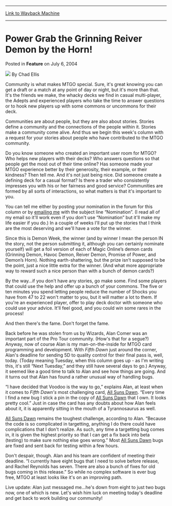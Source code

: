 
---
[Link to Wayback Machine](https://web.archive.org/web/20220118020448/https://magic.wizards.com/en/articles/archive/feature/power-grab-grinning-reiver-demon-horn-2004-07-06)

[_metadata_:wayback_url]:- "https://magic.wizards.com/en/articles/archive/feature/power-grab-grinning-reiver-demon-horn-2004-07-06"
[_metadata_:wayback_raw_url]:- "https://web.archive.org/web/20220118020448id_/https://magic.wizards.com/en/articles/archive/feature/power-grab-grinning-reiver-demon-horn-2004-07-06"
[_metadata_:wayback_capture_timestamp]:- "2022-01-18 02:04:48+00:00"
[_metadata_:publish_date]:- "2004-07-06"
[_metadata_:description]:- "Community is what makes MTGO special. Sure, it's great knowing you can get a draft or a match at any point of day or night, but it's more than that. It's the friends we make, the whacky decks we find in casual multi-player, the Adepts and experienced players who take the time to answer questions or to hook new players up with some commons or uncommons for their"
[_metadata_:generator]:- "Drupal 7 (http://drupal.org)"
---


Power Grab the Grinning Reiver Demon by the Horn!
=================================================



 Posted in **Feature**
 on July 6, 2004 






![](https://media.magic.wizards.com/styles/auth_small/public/images/hero/wizardslogo_thumb.jpg)
By Chad Ellis











Community is what makes MTGO special. Sure, it's great knowing you can get a draft or a match at any point of day or night, but it's more than that. It's the friends we make, the whacky decks we find in casual multi-player, the Adepts and experienced players who take the time to answer questions or to hook new players up with some commons or uncommons for their deck.

Communities are about people, but they are also about stories. Stories define a community and the connections of the people within it. Stories make a community come alive. And thus we begin this week's column with a request for your stories about people who have contributed to the MTGO community.

Do you know someone who created an important user room for MTGO? Who helps new players with their decks? Who answers questions so that people get the most out of their time online? Has someone made your MTGO experience better by their generosity, their example, or their kindness? Then tell me. And it's not just being nice. Did someone create a defining deck for a casual format? Is there a trader who consistently impresses you with his or her fairness and good service? Communities are formed by all sorts of interactions, so what matters is that it's important to you.

You can tell me either by posting your nomination in the forum for this column or by [emailing me](javascript:makeWinXY('/company/emailtoauthor.asp?author=Chad%20Ellis&amp;headline=Power%20Grab%20the%20Grinning%20Reiver%20Demon%20by%20the%20Horn',500,455);) with the subject line “Nomination”. (I read all of my email so it'll work even if you don't use “Nomination” but it'll make my life easier if you do.) In a couple of weeks I'll put up the stories that I think are the most deserving and we'll have a vote for the winner.

Since this is Demon Week, the winner (and by winner I mean the person IN the story, not the person submitting it, although you can certainly nominate yourself) will get a foil version of each of Magic Online’s demon cards (Grinning Demon, Havoc Demon, Reiver Demon, Promise of Power, and Demon’s Horn). Nothing earth-shattering, but the prize isn’t supposed to be the point, just a nice little extra for the winner. (And what more appropriate way to reward such a nice person than with a bunch of demon cards?)

By the way…if you don't have any stories, go make some. Find some players that could use the help and offer up a bunch of your commons. The five or ten minutes you spend letting people reduce the number of Shocks you have from 47 to 22 won't matter to you, but it will matter a lot to them. If you're an experienced player, offer to play deck doctor with someone who could use your advice. It'll feel good, and you could win some rares in the process!

And then there's the fame. Don't forget the fame.

Back before he was stolen from us by Wizards, Alan Comer was an important part of the Pro Tour community. (How's that for a segue?) Anyway, now of course Alan is my man-on-the-inside for MTGO card programming and development. With *Fifth Dawn* just around the corner, Alan's deadline for sending 5D to quality control for their final pass is, well, today. (Today meaning Tuesday, when this column goes up - as I'm writing this, it's still “Next Tuesday,” and they still have several days to go.) Anyway, it seemed like a good time to talk to Alan and see how things are going. And it turns out that Alan has found a rather unusual way of handling bugs.

“I have decided that Voodoo is the way to go,” explains Alan, at least when it comes to *Fifth Dawn's* most challenging card, [All Suns Dawn](https://gatherer.wizards.com/Pages/Card/Details.aspx?name=All+Suns+Dawn). “Every time I find a new bug I stick a pin in the copy of [All Suns Dawn](https://gatherer.wizards.com/Pages/Card/Details.aspx?name=All+Suns+Dawn) that I own. It looks pretty cool.” Just in case the card has any doubts about how Alan feels about it, it is apparently sitting in the mouth of a Tyrannosaurus as well.

[All Suns Dawn](https://gatherer.wizards.com/Pages/Card/Details.aspx?name=All+Suns+Dawn) remains the toughest challenge, according to Alan. “Because the code is so complicated in targetting, anything I do there could have complications that I don't realize. As such, any time a targetting bug comes in, it is given the highest priority so that I can get a fix back into beta (testing) to make sure nothing else goes wrong.” Most [All Suns Dawn](https://gatherer.wizards.com/Pages/Card/Details.aspx?name=All+Suns+Dawn) bugs are fixed and sent back for testing within a few hours.

Don't despair, though. Alan and his team are confident of meeting their deadline. “I currently have eight bugs that I need to solve before release, and Rachel Reynolds has seven. There are also a bunch of fixes for old bugs coming in this release.” So while no complex software is ever bug free, MTGO at least looks like it's on an improving path.

Live update: Alan just messaged me…he's down from eight to just two bugs now, one of which is new. Let's wish him luck on meeting today's deadline and get back to work building our community!








